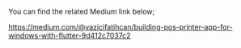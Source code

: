 You can find the related Medium link below;

https://medium.com/@yazicifatihcan/building-pos-printer-app-for-windows-with-flutter-9d412c7037c2
